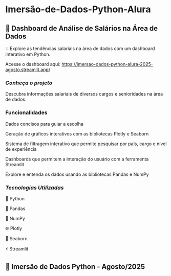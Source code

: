 # Imersão-de-Dados-Python-Alura
## 🎲 Dashboard de Análise de Salários na Área de Dados

💡 Explore as tendências salariais na área de dados com um dashboard interativo em Python.

Acesse o dashboard aqui: https://imersao-dados-python-alura-2025-agosto.streamlit.app/





### *Conheça o projeto*
Descubra informações salariais de diversos cargos e senioridades na área de dados.



### **Funcionalidades**
Dados concisos para guiar a escolha

Geração de gráficos interativos com as bibliotecas Plotly e Seaborn

Sistema de filtragem interativo que permite pesquisar por país, cargo e nível de experiência

Dashboards que permitem a interação do usuário com a ferramenta Streamlit

Explore e entenda os dados usando as bibliotecas Pandas e NumPy




### *Tecnologias Utilizadas*
🐍 Python

🐼 Pandas

🔢 NumPy

🌐 Plotly

🦀 Seaborn

⚡ Streamlit


## 🚀 Imersão de Dados Python - Agosto/2025


